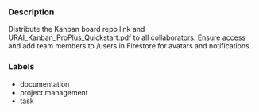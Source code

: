 ### Description
Distribute the Kanban board repo link and URAI_Kanban_ProPlus_Quickstart.pdf to all collaborators. Ensure access and add team members to /users in Firestore for avatars and notifications.

### Labels
- documentation
- project management
- task